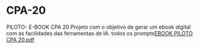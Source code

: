 # CPA-20
PILOTO- E-BOOK CPA 20
Projeto com o objetivo de gerar um ebook digital com as facilidades das ferramentas de IA. todos os prompts[EBOOK PILOTO CPA 20.pdf](https://github.com/user-attachments/files/18070254/EBOOK.PILOTO.CPA.20.pdf)

